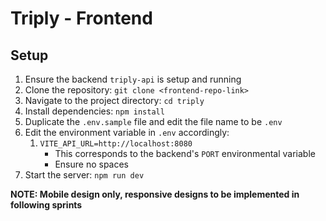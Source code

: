 # Triply - Frontend

## Setup

1. Ensure the backend `triply-api` is setup and running
2. Clone the repository: `git clone <frontend-repo-link>`
3. Navigate to the project directory: `cd triply`
4. Install dependencies: `npm install`
5. Duplicate the `.env.sample` file and edit the file name to be `.env`
6. Edit the environment variable in `.env` accordingly:
    1. `VITE_API_URL=http://localhost:8080`
        - This corresponds to the backend's `PORT` environmental variable
        - Ensure no spaces
7. Start the server: `npm run dev`

**NOTE: Mobile design only, responsive designs to be implemented in following sprints**

